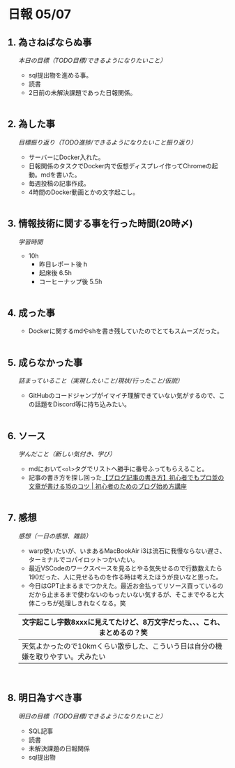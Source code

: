 
# 日報 05/07


<ol>

## <li>為さねばならぬ事</li>
*本日の目標（TODO目標/できるようになりたいこと）*

  - sql提出物を進める事。
  - 読書
  - 2日前の未解決課題であった日報関係。

<br>

## <li>為した事</li>
*目標振り返り（TODO進捗/できるようになりたいこと振り返り）*

  - サーバーにDocker入れた。
  - 日報関係のタスクでDocker内で仮想ディスプレイ作ってChromeの起動。mdを書いた。
  - 毎週投稿の記事作成。
  - 4時間のDocker動画とかの文字起こし。

<br>


## <li>情報技術に関する事を行った時間(20時〆)</li>

*学習時間*

  - 10h
    - 昨日レポート後 h
    - 起床後 6.5h
    - コーヒーナップ後 5.5h


<br>


## <li>成った事</li>

  - Dockerに関するmdやshを書き残していたのでとてもスムーズだった。


<br>


## <li>成らなかった事</li>
*詰まっていること（実現したいこと/現状/行ったこと/仮説）*

  - GitHubのコードジャンプがイマイチ理解できていない気がするので、この話題をDiscord等に持ち込みたい。


<br>


## <li>ソース</li>
*学んだこと（新しい気付き、学び）*

  - mdにおいて`<ol>`タグでリストへ勝手に番号ふってもらえること。
  - 記事の書き方を探し回った[【ブログ記事の書き方】初心者でもプロ並の文章が書ける15のコツ | 初心者のためのブログ始め方講座](https://www.xserver.ne.jp/blog/sentence_how_to_write/)


<br>

## <li>感想</li>
*感想（一日の感想、雑談）*

  - warp使いたいが、いまあるMacBookAir i3は流石に我慢ならない遅さ、ターミナルでコパイロットつかいたい。
  - 最近VSCodeのワークスペースを見るとやる気失せるので行数数えたら190だった、人に見せるものを作る時は考えたほうが良いなと思った。
  - 今日はGPT止まるまでつかえた。最近お金払ってリソース買っているのだから止まるまで使わないのもったいない気するが、そこまでやると大体こっちが処理しきれなくなる。笑

<table>
    <thead>
        <tr>
            <th>文字起こし字数8xxxに見えてたけど、8万文字だった、、、これ、まとめるの？笑</th>
        </tr>
    </thead>
    <tbody>
        <tr>
            <td>天気よかったので10kmくらい散歩した、こういう日は自分の機嫌を取りやすい。犬みたい</td>
        </tr>
    </tbody>
</table>



<br>


## <li>明日為すべき事</li>
*明日の目標（TODO目標/できるようになりたいこと）*

  - SQL記事
  - 読書
  - 未解決課題の日報関係
  - sql提出物

<!-- end -->

<br>

</ol>


